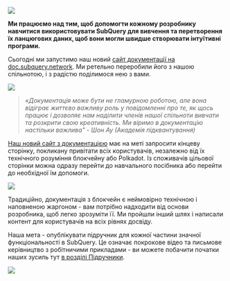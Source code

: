 ![](https://miro.medium.com/max/1400/1*g51P_PPoseNqEfCBgvpXXA.png)

**Ми працюємо над тим, щоб допомогти кожному розробнику навчитися використовувати SubQuery для вивчення та перетворення їх ланцюгових даних, щоб вони могли швидше створювати інтуїтивні програми.**

Сьогодні ми запустимо наш новий [сайт документації на doc.subquery.network](https://doc.subquery.network/). Ми ретельно переробили його з нашою спільнотою, і з радістю поділимося нею з вами.

![](https://miro.medium.com/max/1200/1*snyFSjyQ9q116bmIcaVfsQ.gif)

> _«_Документація може бути не гламурною роботою, але вона відіграє життєво важливу роль у повідомленні про те, як щось працює і дозволяє нам наділити членів нашої спільноти вивчати та розкрити свою креативність. Ми віримо в документацію настільки важлива_" - Шон Ау (Академія підквантування)_

[Наш новий сайт з документацією](https://doc.subquery.network/) має на меті запросити кінцеву сторінку, покликану привітати всіх користувачів, незалежно від їх технічного розуміння блокчейну або Polkadot. Із споживачів цільової сторінки можна одразу перейти до навчального посібника або перейти до необхідної їм допомоги.


![](https://miro.medium.com/max/1400/1*obZau98aya3Ohtc43DAuEw.png)

Традиційно, документація з блокчейн є неймовірно технічною і наповненою жаргоном - вам потрібно надходити від основи розробника, щоб легко зрозуміти її. Ми пройшли інший шлях і написали контент для користувачів на всіх рівнях досвіду.

Наша мета - опублікувати підручник для кожної частини значної функціональності в SubQuery. Це означає покрокове відео та письмове керівництво з робітничими прикладами - ви можете побачити початки наших зусиль тут [в розділі Підручники](https://doc.subquery.network/tutorials_examples/howto.html).

![](https://miro.medium.com/max/1200/1*nxy4aDTaQ0EMGudm0QW09g.gif)